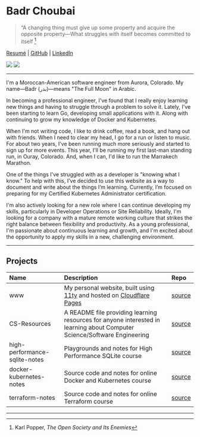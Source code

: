 # Badr Choubai

> “A changing thing must give up some property and acquire the opposite property—What struggles with itself becomes
> committed to itself [^1]

[Resumé](https://www.badrchoubai.dev/resume.pdf) | [GitHub](https://www.github.com/BadrChoubai) |
[LinkedIn](https://www.linkedin.com/in/BadrChoubai)

[![](https://badgers.space/badge/Laptop/Framework%20Laptop%2013/orange)](https://frame.work/)
![](https://badgers.space/badge/Shoes/Brooks%20Adrenaline%20GTS-23/cyan)

---

I'm a Moroccan-American software engineer from Aurora, Colorado. My name—Badr (بدر)—means "The Full Moon" in Arabic.

In becoming a professional engineer, I've found that I really enjoy learning new things and having to struggle through a
problem to solve it. Lately, I've been starting to learn Go, developing small applications with it. Along with
continuing to grow my knowledge of Docker and Kubernetes.

When I'm not writing code, I like to drink coffee, read a book, and hang out with friends. When I need to clear my head,
I go for a run or listen to music. For about two years, I've been running much more seriously and started to sign up for
more events. This year, I'll be running my first last-man standing run, in Ouray, Colorado. And, when I can, I'd like to
run the Marrakech Marathon.

One of the things I've struggled with as a developer is "knowing what I know." To help with this, I’ve decided to use
this website as a way to document and write about the things I’m learning. Currently, I’m focused on preparing for my
Certified Kubernetes Administrator certification.

I'm also actively looking for a new role where I can continue developing my skills, particularly in Developer Operations
or Site Reliability. Ideally, I'm looking for a company with a mature remote working culture that strikes the right
balance between flexibility and productivity. As a young professional, I'm passionate about continuous learning and
growth, and I'm excited about the opportunity to apply my skills in a new, challenging environment.

---

## Projects

| Name                          | Description                                                                                                               | Repo                                                                   |
| :---------------------------- | :------------------------------------------------------------------------------------------------------------------------ | :--------------------------------------------------------------------- |
| www                           | My personal website, built using [11ty](https://11ty.dev) and hosted on [Cloudflare Pages](https://pages.cloudflare.com/) | [source](https://www.github.com/BadrChoubai/www)                       |
| CS-Resources                  | A README file providing learning resources for anyone interested in learning about Computer Science/Software Engineering  | [source](https://www.github.com/BadrChoubai/CS-Resources)              |
| high-performance-sqlite-notes | Playgrounds and notes for High Performance SQLite course                                                                  | [source](https://github.com/BadrChoubai/high-performance-sqlite-notes) |
| docker-kubernetes-notes       | Source code and notes for online Docker and Kubernetes course                                                             | [source](https://github.com/BadrChoubai/docker-kubernetes-course)      |
| terraform-notes               | Source code and notes for online Terraform course                                                                         | [source](https://github.com/BadrChoubai/terraform-notes)               |

---

[^1]: Karl Popper, _The Open Society and Its Enemies_
